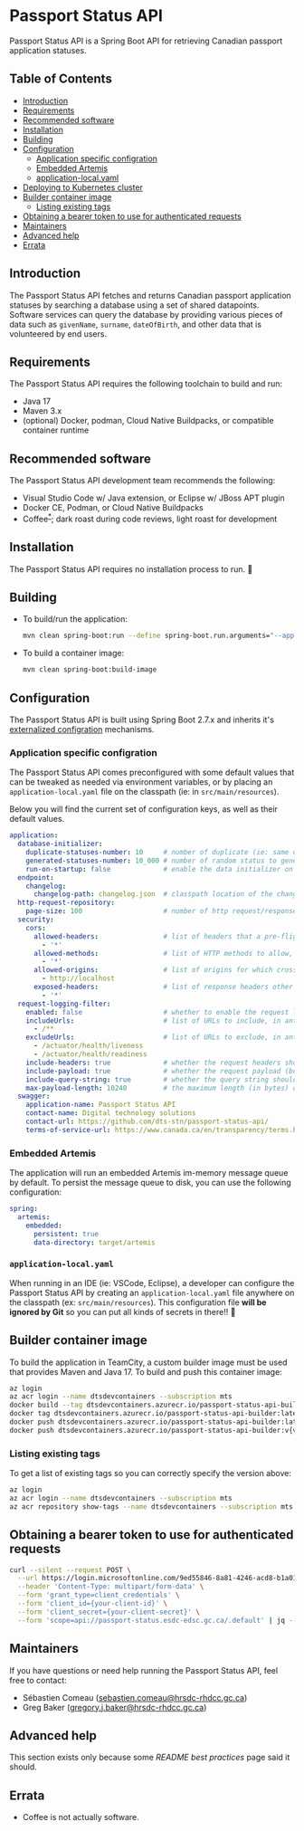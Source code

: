 # Passport Status API

Passport Status API is a Spring Boot API for retrieving Canadian passport
application statuses.

## Table of Contents

- [Introduction](#introduction)
- [Requirements](#requirements)
- [Recommended software](#recommended-software)
- [Installation](#installation)
- [Building](#building)
- [Configuration](#configuration)
  - [Application specific configration](#application-specific-configration)
  - [Embedded Artemis](#embedded-artemis)
  - [application-local.yaml](#application-localyaml)
- [Deploying to Kubernetes cluster](#deploying-to-kubernetes-cluster)
- [Builder container image](#builder-container-image)
  - [Listing existing tags](#listing-existing-tags)
- [Obtaining a bearer token to use for authenticated requests](#obtaining-a-bearer-token-to-use-for-authenticated-requests)
- [Maintainers](#maintainers)
- [Advanced help](#advanced-help)
- [Errata](#errata)

## Introduction

The Passport Status API fetches and returns Canadian passport application
statuses by searching a database using a set of shared datapoints. Software
services can query the database by providing various pieces of data such as
`givenName`, `surname`, `dateOfBirth`, and other data that is volunteered by
end users.

## Requirements

The Passport Status API requires the following toolchain to build and run:

- Java 17
- Maven 3.x
- (optional) Docker, podman, Cloud Native Buildpacks, or compatible container runtime

## Recommended software

The Passport Status API development team recommends the following:

- Visual Studio Code w/ Java extension, or Eclipse w/ JBoss APT plugin
- Docker CE, Podman, or Cloud Native Buildpacks
- Coffee<sup>[*](#errata)</sup>; dark roast during code reviews, light roast for development

## Installation

The Passport Status API requires no installation process to run. 🙏

## Building

- To build/run the application:

  ``` sh
  mvn clean spring-boot:run --define spring-boot.run.arguments="--application.database-initializer.enabled=true"
  ```

- To build a container image:

  ``` sh
  mvn clean spring-boot:build-image
  ```

## Configuration

The Passport Status API is built using Spring Boot 2.7.x and inherits it's
[externalized configration](https://docs.spring.io/spring-boot/docs/2.7.4/reference/htmlsingle/#features.external-config)
mechanisms.

### Application specific configration

The Passport Status API comes preconfigured with some default values that can be
tweaked as needed via environment variables, or by placing an
`application-local.yaml` file on the classpath (ie: in `src/main/resources`).

Below you will find the current set of configuration keys, as well as their
default values.

``` yaml
application:
  database-initializer:
    duplicate-statuses-number: 10     # number of duplicate (ie: same data) statuses to generate on startup
    generated-statuses-number: 10_000 # number of random status to generate on startup
    run-on-startup: false             # enable the data initializer on startup; WARNING -- THIS WILL DESTROY DATA
  endpoint:
    changelog:
      changelog-path: changelog.json  # classpath location of the changelog.json file generated during build
  http-request-repository:
    page-size: 100                    # number of http request/response trace requests to return from /actuator/httptrace
  security:
    cors:
      allowed-headers:                # list of headers that a pre-flight request can list as allowed for use during an actual request
        - '*'
      allowed-methods:                # list of HTTP methods to allow, e.g. GET, POST, PUT, etc.
        - '*'
      allowed-origins:                # list of origins for which cross-origin requests are allowed
        - http://localhost
      exposed-headers:                # list of response headers other than simple headers (i.e. Cache-Control, Content-Language, Content-Type, Expires, Last-Modified, or Pragma) that an actual response might have and can be exposed
        - '*'
  request-logging-filter:
    enabled: false                    # whether to enable the request logging filter
    includeUrls:                      # list of URLs to include, in ant path style
      - /**
    excludeUrls:                      # list of URLs to exclude, in ant path style
      - /actuator/health/liveness
      - /actuator/health/readiness
    include-headers: true             # whether the request headers should be included in the log message
    include-payload: true             # whether the request payload (body) should be included in the log message
    include-query-string: true        # whether the query string should be included in the log message
    max-payload-length: 10240         # the maximum length (in bytes) of the payload body to be included in the log message
  swagger:
    application-name: Passport Status API
    contact-name: Digital technology solutions
    contact-url: https://github.com/dts-stn/passport-status-api/
    terms-of-service-url: https://www.canada.ca/en/transparency/terms.html
```

### Embedded Artemis

The application will run an embedded Artemis im-memory message queue by default.
To persist the message queue to disk, you can use the following configuration:

``` yaml
spring:
  artemis:
    embedded:
      persistent: true
      data-directory: target/artemis

```

### `application-local.yaml`

When running in an IDE (ie: VSCode, Eclipse), a developer can configure the
Passport Status API by creating an `application-local.yaml` file anywhere on the
classpath (ex: `src/main/resources`). This configuration file **will be ignored
by Git** so you can put all kinds of secrets in there!! 🍞

## Builder container image

To build the application in TeamCity, a custom builder image must be used that
provides Maven and Java 17. To build and push this container image:

``` sh
az login
az acr login --name dtsdevcontainers --subscription mts
docker build --tag dtsdevcontainers.azurecr.io/passport-status-api-builder:latest - < docker/Dockerfile-MavenBuild
docker tag dtsdevcontainers.azurecr.io/passport-status-api-builder:latest dtsdevcontainers.azurecr.io/passport-status-api-builder:v{version}-maven3.8-java17
docker push dtsdevcontainers.azurecr.io/passport-status-api-builder:latest
docker push dtsdevcontainers.azurecr.io/passport-status-api-builder:v{version}-maven3.8-java17
```

### Listing existing tags

To get a list of existing tags so you can correctly specify the version above:

``` sh
az login
az acr login --name dtsdevcontainers --subscription mts
az acr repository show-tags --name dtsdevcontainers --subscription mts --repository passport-status-api-builder
```

## Obtaining a bearer token to use for authenticated requests

``` sh
curl --silent --request POST \
  --url https://login.microsoftonline.com/9ed55846-8a81-4246-acd8-b1a01abfc0d1/oauth2/v2.0/token \
  --header 'Content-Type: multipart/form-data' \
  --form 'grant_type=client_credentials' \
  --form 'client_id={your-client-id}' \
  --form 'client_secret={your-client-secret}' \
  --form 'scope=api://passport-status.esdc-edsc.gc.ca/.default' | jq --raw-output '.access_token'
```

## Maintainers

If you have questions or need help running the Passport Status API, feel free to
contact:

- Sébastien Comeau (sebastien.comeau@hrsdc-rhdcc.gc.ca)
- Greg Baker (gregory.j.baker@hrsdc-rhdcc.gc.ca)

## Advanced help

This section exists only because some *README best practices* page said it should.

## Errata

- Coffee is not actually software.
